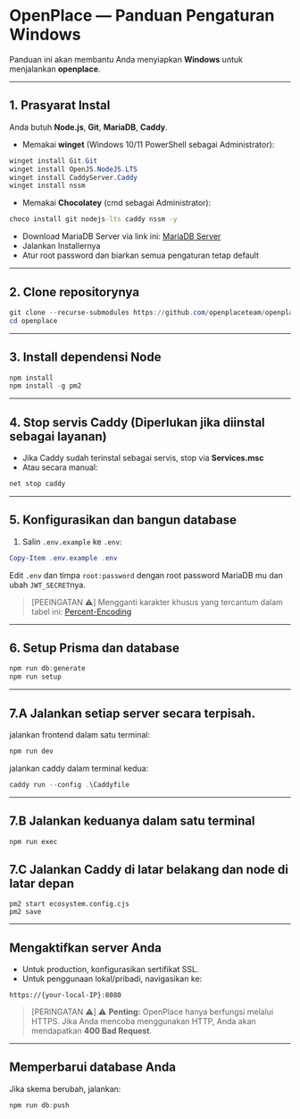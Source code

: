 # OpenPlace — Panduan Pengaturan Windows

Panduan ini akan membantu Anda menyiapkan **Windows** untuk menjalankan **openplace**.

---

## 1. Prasyarat Instal

Anda butuh **Node.js**, **Git**, **MariaDB**, **Caddy**.

- Memakai **winget** (Windows 10/11 PowerShell sebagai Administrator):

```powershell
winget install Git.Git
winget install OpenJS.NodeJS.LTS
winget install CaddyServer.Caddy
winget install nssm
```

- Memakai **Chocolatey** (cmd sebagai Administrator):

```cmd
choco install git nodejs-lts caddy nssm -y
```

- Download MariaDB Server via link ini: [MariaDB Server](https://mirror.mva-n.net/mariadb///mariadb-12.0.2/winx64-packages/mariadb-12.0.2-winx64.msi)
- Jalankan Installernya
- Atur root password dan biarkan semua pengaturan tetap default
  
---

## 2. Clone repositorynya

```powershell
git clone --recurse-submodules https://github.com/openplaceteam/openplace
cd openplace
```

---

## 3. Install dependensi Node

```powershell
npm install
npm install -g pm2
```

---

## 4. Stop servis Caddy (Diperlukan jika diinstal sebagai layanan)

- Jika Caddy sudah terinstal sebagai servis, stop via **Services.msc**  
- Atau secara manual:

```powershell
net stop caddy
```

---

## 5. Konfigurasikan dan bangun database

1. Salin `.env.example` ke `.env`:

```powershell
Copy-Item .env.example .env
```

Edit `.env` dan timpa `root:password` dengan root password MariaDB mu dan ubah `JWT_SECRET`nya.

> [PEEINGATAN ⚠️]
> Mengganti karakter khusus yang tercantum dalam tabel ini: [Percent-Encoding](https://developer.mozilla.org/en-US/docs/Glossary/Percent-encoding)

---

## 6. Setup Prisma dan database

```powershell
npm run db:generate
npm run setup
```

---

## 7.A Jalankan setiap server secara terpisah.

jalankan frontend dalam satu terminal: 
```powershell
npm run dev
```
jalankan caddy dalam terminal kedua:
```powershell
caddy run --config .\Caddyfile
```

---

## 7.B Jalankan keduanya dalam satu terminal

```cmd
npm run exec
```

## 7.C Jalankan Caddy di latar belakang dan node di latar depan

```
pm2 start ecosystem.config.cjs
pm2 save
```


---

## Mengaktifkan server Anda

- Untuk production, konfigurasikan sertifikat SSL.
- Untuk penggunaan lokal/pribadi, navigasikan ke:

```
https://{your-local-IP}:8080
```

> [PERINGATAN ⚠️]
> ⚠️ **Penting:** OpenPlace hanya berfungsi melalui HTTPS. Jika Anda mencoba menggunakan HTTP, Anda akan mendapatkan **400 Bad Request**.


---

## Memperbarui database Anda

Jika skema berubah, jalankan:

```powershell
npm run db:push
```
